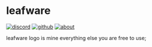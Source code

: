 # leafware
[![discord](https://img.shields.io/badge/%E2%88%9E-Discord-228B22)](https://discord.gg/vKQT7r8)
[![github](https://img.shields.io/badge/%E2%88%9E-GitHub-228B22)](https://github.com/leafware)
[![about](https://img.shields.io/badge/%E2%88%9E-About%20me-228B22)](https://leafware.club/about.htm)

leafware logo is mine everything else you are free to use;
